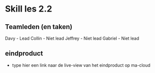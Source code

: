 # Skill les 2.2

## Teamleden (en taken)
Davy - Lead
Collin - Niet lead
Jeffrey - Niet lead
Gabriel - Niet lead

## eindproduct
- type hier een link naar de live-view van het eindproduct op ma-cloud
